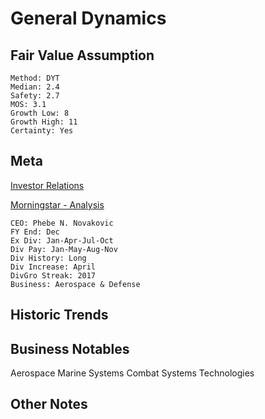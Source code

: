 # General Dynamics
## Fair Value Assumption

```
Method: DYT
Median: 2.4
Safety: 2.7
MOS: 3.1
Growth Low: 8
Growth High: 11
Certainty: Yes
```


## Meta
[Investor Relations](https://investorrelations.gd.com/ir-home/default.aspx)

[Morningstar - Analysis](https://www.morningstar.com/stocks/xnys/gd/analysis)

~~~
CEO: Phebe N. Novakovic
FY End: Dec
Ex Div: Jan-Apr-Jul-Oct
Div Pay: Jan-May-Aug-Nov
Div History: Long
Div Increase: April
DivGro Streak: 2017
Business: Aerospace & Defense
~~~


## Historic Trends

## Business Notables
Aerospace
Marine Systems
Combat Systems
Technologies

## Other Notes

